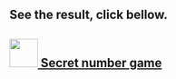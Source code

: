 ## See the result, click bellow.

## [<img src="https://game-number-secret-rho.vercel.app/img/ia.png" height="50"> Secret number game </a>](https://game-number-secret-rho.vercel.app/)
